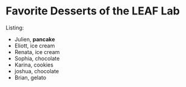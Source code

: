 # Favorite Desserts of the LEAF Lab

Listing:
- Julien, **pancake**
- Eliott, ice cream
- Renata, ice cream
- Sophia, chocolate
- Karina, cookies
- joshua, chocolate
- Brian, gelato
